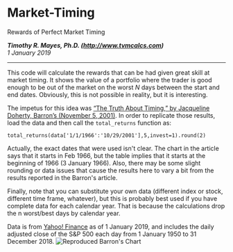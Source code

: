 # Market-Timing
Rewards of Perfect Market Timing

**_Timothy R. Mayes, Ph.D. (http://www.tvmcalcs.com)_**  
*1 January 2019*

*******
This code will calculate the rewards that can be had given great skill at market timing. It shows the value of a portfolio where the trader is good enough to be out of the market on the worst *N* days between the start and end dates. Obviously, this is not possible in reality, but it is interesting.

The impetus for this idea was [“The Truth About Timing,” by Jacqueline Doherty, Barron’s (November 5, 2001)](https://www.barrons.com/articles/SB1004756712494481760). In order to replicate those results, load the data and then call the `total_returns` function as:

```total_returns(data['1/1/1966':'10/29/2001'],5,invest=1).round(2)```

Actually, the exact dates that were used isn't clear. The chart in the article says that it starts in Feb 1966, but the table implies that it starts at the beginning of 1966 (3 January 1966). Also, there may be some slight rounding or data issues that cause the results here to vary a bit from the results reported in the Barron's article.

Finally, note that you can substitute your own data (different index or stock, different time frame, whatever), but this is probably best used if you have complete data for each calendar year. That is because the calculations drop the n worst/best days by calendar year.

Data is from [Yahoo! Finance](https://finance.yahoo.com/quote/%5EGSPC/history?period1=-631126800&period2=1546326000&interval=1d&filter=history&frequency=1d) as of 1 January 2019, and includes the daily adjusted close of the S&P 500 each day from 1 January 1950 to 31 December 2018.
![Reproduced Barron's Chart](https://github.com/mayest/Market-Timing/blob/master/Barrons%20Chart.jpg)
